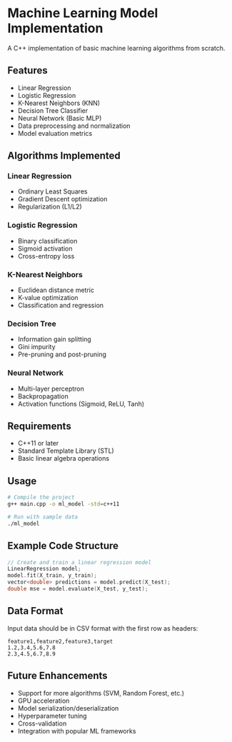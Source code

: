 # Machine Learning Model Implementation

A C++ implementation of basic machine learning algorithms from scratch.

## Features

- Linear Regression
- Logistic Regression
- K-Nearest Neighbors (KNN)
- Decision Tree Classifier
- Neural Network (Basic MLP)
- Data preprocessing and normalization
- Model evaluation metrics

## Algorithms Implemented

### Linear Regression
- Ordinary Least Squares
- Gradient Descent optimization
- Regularization (L1/L2)

### Logistic Regression
- Binary classification
- Sigmoid activation
- Cross-entropy loss

### K-Nearest Neighbors
- Euclidean distance metric
- K-value optimization
- Classification and regression

### Decision Tree
- Information gain splitting
- Gini impurity
- Pre-pruning and post-pruning

### Neural Network
- Multi-layer perceptron
- Backpropagation
- Activation functions (Sigmoid, ReLU, Tanh)

## Requirements

- C++11 or later
- Standard Template Library (STL)
- Basic linear algebra operations

## Usage

```bash
# Compile the project
g++ main.cpp -o ml_model -std=c++11

# Run with sample data
./ml_model
```

## Example Code Structure

```cpp
// Create and train a linear regression model
LinearRegression model;
model.fit(X_train, y_train);
vector<double> predictions = model.predict(X_test);
double mse = model.evaluate(X_test, y_test);
```

## Data Format

Input data should be in CSV format with the first row as headers:
```
feature1,feature2,feature3,target
1.2,3.4,5.6,7.8
2.3,4.5,6.7,8.9
```

## Future Enhancements

- Support for more algorithms (SVM, Random Forest, etc.)
- GPU acceleration
- Model serialization/deserialization
- Hyperparameter tuning
- Cross-validation
- Integration with popular ML frameworks
